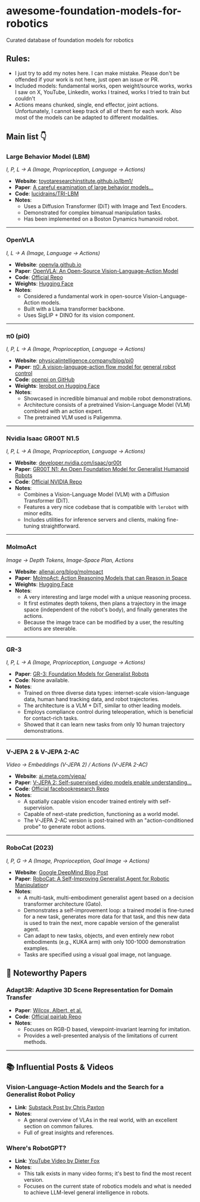 # awesome-foundation-models-for-robotics
Curated database of foundation models for robotics

## Rules: 
- I just try to add my notes here. I can make mistake. Please don't be offended if your work is not here, just open an issue or PR.
- Included models: fundamental works, open weight/source works, works I saw on X, YouTube, LinkedIn, works I trained, works I tried to train but couldn't
- Actions means chunked, single, end effector, joint actions. Unfortunately, I cannot keep track of all of them for each work. Also most of the models can be adapted to different modalities. 

## Main list 👇

### **Large Behavior Model (LBM)**
*I, P, L → A (Image, Proprioception, Language → Actions)*

* **Website**: [toyotaresearchinstitute.github.io/lbm1/](https://toyotaresearchinstitute.github.io/lbm1/)
* **Paper**: [A careful examination of large behavior models...](https://arxiv.org/abs/2507.05331)
* **Code**: [lucidrains/TRI-LBM](https://github.com/lucidrains/TRI-LBM)
* **Notes**:
    * Uses a Diffusion Transformer (DiT) with Image and Text Encoders.
    * Demonstrated for complex bimanual manipulation tasks.
    * Has been implemented on a Boston Dynamics humanoid robot.

---

### **OpenVLA**
*I, L → A (Image, Language → Actions)*

* **Website**: [openvla.github.io](https://openvla.github.io/)
* **Paper**: [OpenVLA: An Open-Source Vision-Language-Action Model](https://arxiv.org/abs/2406.09246)
* **Code**: [Official Repo](https://github.com/openvla/openvla)
* **Weights**: [Hugging Face](https://huggingface.co/openvla/openvla-7b)
* **Notes**:
    * Considered a fundamental work in open-source Vision-Language-Action models.
    * Built with a Llama transformer backbone.
    * Uses SigLIP + DINO for its vision component.

---

### **π0 (pi0)**
*I, P, L → A (Image, Proprioception, Language → Actions)*

* **Website**: [physicalintelligence.company/blog/pi0](https://www.physicalintelligence.company/blog/pi0)
* **Paper**: [π0: A vision-language-action flow model for general robot control](https://arxiv.org/abs/2410.24164)
* **Code**: [openpi on GitHub](https://github.com/Physical-Intelligence/openpi)
* **Weights**: [lerobot on Hugging Face](https://huggingface.co/lerobot/pi0)
* **Notes**:
    * Showcased in incredible bimanual and mobile robot demonstrations.
    * Architecture consists of a pretrained Vision-Language Model (VLM) combined with an action expert.
    * The pretrained VLM used is Paligemma.

---

### **Nvidia Isaac GR00T N1.5**
*I, P, L → A (Image, Proprioception, Language → Actions)*

* **Website**: [developer.nvidia.com/isaac/gr00t](https://developer.nvidia.com/isaac/gr00t)
* **Paper**: [GR00T N1: An Open Foundation Model for Generalist Humanoid Robots](https://arxiv.org/abs/2503.14734)
* **Code**: [Official NVIDIA Repo](https://github.com/NVIDIA/Isaac-GR00T)
* **Notes**:
    * Combines a Vision-Language Model (VLM) with a Diffusion Transformer (DiT).
    * Features a very nice codebase that is compatible with `lerobot` with minor edits.
    * Includes utilities for inference servers and clients, making fine-tuning straightforward.

---

### **MolmoAct**
*Image → Depth Tokens, Image-Space Plan, Actions*

* **Website**: [allenai.org/blog/molmoact](https://allenai.org/blog/molmoact)
* **Paper**: [MolmoAct: Action Reasoning Models that can Reason in Space](https://arxiv.org/abs/2508.07917)
* **Weights**: [Hugging Face](https://huggingface.co/allenai/MolmoAct-7B-D-0812)
* **Notes**:
    * A very interesting and large model with a unique reasoning process.
    * It first estimates depth tokens, then plans a trajectory in the image space (independent of the robot's body), and finally generates the actions.
    * Because the image trace can be modified by a user, the resulting actions are steerable.

---

### **GR-3**
*I, P, L → A (Image, Proprioception, Language → Actions)*

* **Paper**: [GR-3: Foundation Models for Generalist Robots](https://arxiv.org/abs/2507.15493)
* **Code**: None available.
* **Notes**:
    * Trained on three diverse data types: internet-scale vision-language data, human hand tracking data, and robot trajectories.
    * The architecture is a VLM + DiT, similar to other leading models.
    * Employs compliance control during teleoperation, which is beneficial for contact-rich tasks.
    * Showed that it can learn new tasks from only 10 human trajectory demonstrations.

---

### **V-JEPA 2 & V-JEPA 2-AC**
*Video → Embeddings (V-JEPA 2) / Actions (V-JEPA 2-AC)*

* **Website**: [ai.meta.com/vjepa/](https://ai.meta.com/vjepa/)
* **Paper**: [V-JEPA 2: Self-supervised video models enable understanding...](https://arxiv.org/abs/2506.09985)
* **Code**: [Official facebookresearch Repo](https://github.com/facebookresearch/vjepa2)
* **Notes**:
    * A spatially capable vision encoder trained entirely with self-supervision.
    * Capable of next-state prediction, functioning as a world model.
    * The V-JEPA 2-AC version is post-trained with an "action-conditioned probe" to generate robot actions.

***

### **RoboCat (2023)**
*I, P, G → A (Image, Proprioception, Goal Image → Actions)*

- **Website**: [Google DeepMind Blog Post](https://deepmind.google/discover/blog/robocat-a-self-improving-robotic-agent/)
- **Paper**: [RoboCat: A Self-Improving Generalist Agent for Robotic Manipulation](https://arxiv.org/abs/2306.11706)r
- **Notes**:
  - A multi-task, multi-embodiment generalist agent based on a decision transformer architecture (Gato).
  - Demonstrates a self-improvement loop: a trained model is fine-tuned for a new task, generates more data for that task, and this new data is used to train the next, more capable version of the generalist agent.
  - Can adapt to new tasks, objects, and even entirely new robot embodiments (e.g., KUKA arm) with only 100-1000 demonstration examples.
  - Tasks are specified using a visual goal image, not language.

## 🤖 Noteworthy Papers

### **Adapt3R: Adaptive 3D Scene Representation for Domain Transfer**
* **Paper**: [Wilcox, Albert, et al.](https://arxiv.org/abs/2503.04877)
* **Code**: [Official pairlab Repo](https://github.com/pairlab/Adapt3R)
* **Notes**:
    * Focuses on RGB-D based, viewpoint-invariant learning for imitation.
    * Provides a well-presented analysis of the limitations of current methods.

***

## 📚 Influential Posts & Videos

### **Vision-Language-Action Models and the Search for a Generalist Robot Policy**
* **Link**: [Substack Post by Chris Paxton](https://substack.com/@cpaxton/p-166350114)
* **Notes**:
    * A general overview of VLAs in the real world, with an excellent section on common failures.
    * Full of great insights and references.

### **Where's RobotGPT?**
* **Link**: [YouTube Video by Dieter Fox](https://www.youtube.com/watch?v=OAZrBYCLnaA)
* **Notes**:
    * This talk exists in many video forms; it's best to find the most recent version.
    * Focuses on the current state of robotics models and what is needed to achieve LLM-level general intelligence in robots.
